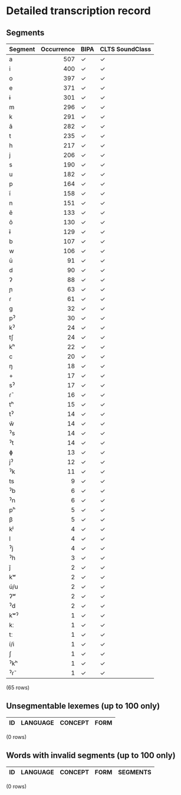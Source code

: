 
# Detailed transcription record

## Segments

| Segment | Occurrence | BIPA | CLTS SoundClass |
|:----------|-------------:|:-------|:------------------|
| a | 507 | ✓ | ✓ |
| i | 400 | ✓ | ✓ |
| o | 397 | ✓ | ✓ |
| e | 371 | ✓ | ✓ |
| ɨ | 301 | ✓ | ✓ |
| m | 296 | ✓ | ✓ |
| k | 291 | ✓ | ✓ |
| ã | 282 | ✓ | ✓ |
| t | 235 | ✓ | ✓ |
| h | 217 | ✓ | ✓ |
| j | 206 | ✓ | ✓ |
| s | 190 | ✓ | ✓ |
| u | 182 | ✓ | ✓ |
| p | 164 | ✓ | ✓ |
| ĩ | 158 | ✓ | ✓ |
| n | 151 | ✓ | ✓ |
| ẽ | 133 | ✓ | ✓ |
| õ | 130 | ✓ | ✓ |
| ɨ̃ | 129 | ✓ | ✓ |
| b | 107 | ✓ | ✓ |
| w | 106 | ✓ | ✓ |
| ũ | 91 | ✓ | ✓ |
| d | 90 | ✓ | ✓ |
| ʔ | 88 | ✓ | ✓ |
| ɲ | 63 | ✓ | ✓ |
| ɾ | 61 | ✓ | ✓ |
| g | 32 | ✓ | ✓ |
| pˀ | 30 | ✓ | ✓ |
| kˀ | 24 | ✓ | ✓ |
| tʃ | 24 | ✓ | ✓ |
| kʰ | 22 | ✓ | ✓ |
| c | 20 | ✓ | ✓ |
| ŋ | 18 | ✓ | ✓ |
| + | 17 | ✓ | ✓ |
| sˀ | 17 | ✓ | ✓ |
| ɾ̃ | 16 | ✓ | ✓ |
| tʰ | 15 | ✓ | ✓ |
| tˀ | 14 | ✓ | ✓ |
| w̃ | 14 | ✓ | ✓ |
| ˀs | 14 | ✓ | ✓ |
| ˀt | 14 | ✓ | ✓ |
| ɸ | 13 | ✓ | ✓ |
| jˀ | 12 | ✓ | ✓ |
| ˀk | 11 | ✓ | ✓ |
| ts | 9 | ✓ | ✓ |
| ˀb | 6 | ✓ | ✓ |
| ˀn | 6 | ✓ | ✓ |
| pʰ | 5 | ✓ | ✓ |
| β | 5 | ✓ | ✓ |
| kʲ | 4 | ✓ | ✓ |
| l | 4 | ✓ | ✓ |
| ˀj | 4 | ✓ | ✓ |
| ˀh | 3 | ✓ | ✓ |
| j̃ | 2 | ✓ | ✓ |
| kʷ | 2 | ✓ | ✓ |
| ú/u | 2 | ✓ | ✓ |
| ʔʷ | 2 | ✓ | ✓ |
| ˀd | 2 | ✓ | ✓ |
| kʷˀ | 1 | ✓ | ✓ |
| kː | 1 | ✓ | ✓ |
| tː | 1 | ✓ | ✓ |
| í/i | 1 | ✓ | ✓ |
| ʃ | 1 | ✓ | ✓ |
| ˀkʰ | 1 | ✓ | ✓ |
| ˀɾ̃ | 1 | ✓ | ✓ |

(65 rows)



## Unsegmentable lexemes (up to 100 only)

| ID | LANGUAGE | CONCEPT | FORM |
|------|------------|-----------|--------|

(0 rows)



## Words with invalid segments (up to 100 only)

| ID | LANGUAGE | CONCEPT | FORM | SEGMENTS |
|------|------------|-----------|--------|------------|

(0 rows)


